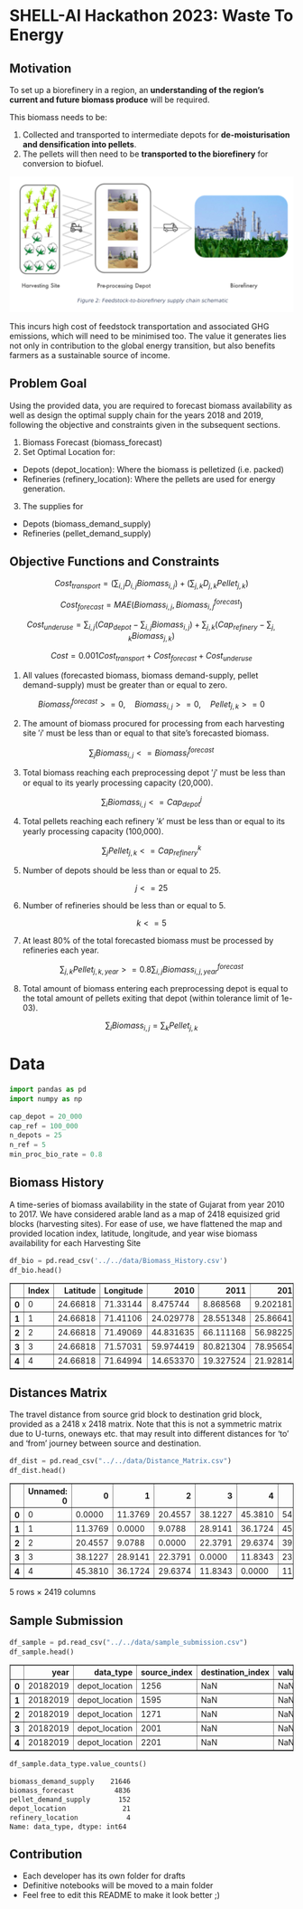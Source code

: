 # SHELL-AI Hackathon 2023: Waste To Energy

## Motivation

To set up a biorefinery in a region, an **understanding of the region’s current and future biomass produce** will be required. 

This biomass needs to be:
1. Collected and transported to intermediate depots for **de-moisturisation and densification into pellets**.
2. The pellets will then need to be **transported to the biorefinery** for conversion to biofuel. 

![bioprocess](img/Harvesting_Pellets_Bioref.png)

This incurs high cost of feedstock transportation and associated GHG emissions, which will need to be minimised too. The value it generates lies not only in contribution to the global energy transition, but also benefits farmers as a sustainable source of
income.

## Problem Goal

Using the provided data, you are required to forecast biomass availability as well as design the optimal supply chain for the years 2018 and 2019, following the objective and constraints given in the subsequent sections.

1. Biomass Forecast (biomass_forecast)
2. Set Optimal Location for:
- Depots (depot_location): Where the biomass is pelletized (i.e. packed)
- Refineries (refinery_location): Where the pellets are used for energy generation.
3. The supplies for
- Depots (biomass_demand_supply)
- Refineries (pellet_demand_supply)

## Objective Functions and Constraints

$$
Cost_{transport} = \left(\sum_{i, j}D_{i,j}Biomass_{i,j}\right) + \left(\sum_{j, k}D_{j, k}Pellet_{j, k}\right)
$$

$$
Cost_{forecast} = MAE\left(Biomass_{i, j}, Biomass_{i, j}^{forecast}\right)
$$

$$
Cost_{underuse} = \sum_{i, j}\left(Cap_{depot} - \sum_{i,j}Biomass_{i, j}\right) + \sum_{j, k}\left(Cap_{refinery} - \sum_{j, k}Biomass_{j, k}\right)
$$

$$
Cost = 0.001Cost_{transport} + Cost_{forecast} + Cost_{underuse}
$$

1. All values (forecasted biomass, biomass demand-supply, pellet demand-supply) must be
greater than or equal to zero.

$$
Biomass_{i}^{forecast} >= 0,\quad Biomass_{i, j} >= 0,\quad Pellet_{j, k} >=0
$$

2. The amount of biomass procured for processing from each harvesting site ′𝑖′ must be less than or equal to that site’s forecasted biomass.

$$
\sum_{j}Biomass_{i, j} <= Biomass_{i}^{forecast}
$$

3. Total biomass reaching each preprocessing depot ′𝑗′ must be less than or equal to its yearly processing capacity (20,000).

$$
\sum_{i}Biomass_{i, j} <= Cap_{depot}^j
$$

4. Total pellets reaching each refinery ′𝑘′ must be less than or equal to its yearly processing capacity (100,000).

$$
\sum_{j}Pellet_{j, k} <= Cap_{refinery}^k
$$

5. Number of depots should be less than or equal to 25.

$$
j<=25
$$

6. Number of refineries should be less than or equal to 5.

$$
k<=5
$$

7. At least 80% of the total forecasted biomass must be processed by refineries each year.

$$
\sum_{j, k}Pellet_{j, k, year} >= 0.8\sum_{i, j}Biomass^{forecast}_{i, j, year}
$$

8. Total amount of biomass entering each preprocessing depot is equal to the total amount of
pellets exiting that depot (within tolerance limit of 1e-03).

$$
\sum_{i}Biomass_{i, j} = \sum_{k}Pellet_{j, k}
$$


# Data


```python
import pandas as pd
import numpy as np
```


```python
cap_depot = 20_000
cap_ref = 100_000
n_depots = 25
n_ref = 5
min_proc_bio_rate = 0.8
```

## Biomass History

A time-series of biomass availability in the state of Gujarat from year
2010 to 2017. We have considered arable land as a map of 2418 equisized grid blocks
(harvesting sites). For ease of use, we have flattened the map and provided location index,
latitude, longitude, and year wise biomass availability for each Harvesting Site


```python
df_bio = pd.read_csv('../../data/Biomass_History.csv')
df_bio.head()
```



<table border="1" class="dataframe">
  <thead>
    <tr style="text-align: right;">
      <th></th>
      <th>Index</th>
      <th>Latitude</th>
      <th>Longitude</th>
      <th>2010</th>
      <th>2011</th>
      <th>2012</th>
      <th>2013</th>
      <th>2014</th>
      <th>2015</th>
      <th>2016</th>
      <th>2017</th>
    </tr>
  </thead>
  <tbody>
    <tr>
      <th>0</th>
      <td>0</td>
      <td>24.66818</td>
      <td>71.33144</td>
      <td>8.475744</td>
      <td>8.868568</td>
      <td>9.202181</td>
      <td>6.023070</td>
      <td>10.788374</td>
      <td>6.647325</td>
      <td>7.387925</td>
      <td>5.180296</td>
    </tr>
    <tr>
      <th>1</th>
      <td>1</td>
      <td>24.66818</td>
      <td>71.41106</td>
      <td>24.029778</td>
      <td>28.551348</td>
      <td>25.866415</td>
      <td>21.634459</td>
      <td>34.419411</td>
      <td>27.361908</td>
      <td>40.431847</td>
      <td>42.126946</td>
    </tr>
    <tr>
      <th>2</th>
      <td>2</td>
      <td>24.66818</td>
      <td>71.49069</td>
      <td>44.831635</td>
      <td>66.111168</td>
      <td>56.982258</td>
      <td>53.003735</td>
      <td>70.917908</td>
      <td>42.517117</td>
      <td>59.181629</td>
      <td>73.203232</td>
    </tr>
    <tr>
      <th>3</th>
      <td>3</td>
      <td>24.66818</td>
      <td>71.57031</td>
      <td>59.974419</td>
      <td>80.821304</td>
      <td>78.956543</td>
      <td>63.160561</td>
      <td>93.513924</td>
      <td>70.203171</td>
      <td>74.536720</td>
      <td>101.067352</td>
    </tr>
    <tr>
      <th>4</th>
      <td>4</td>
      <td>24.66818</td>
      <td>71.64994</td>
      <td>14.653370</td>
      <td>19.327524</td>
      <td>21.928144</td>
      <td>17.899586</td>
      <td>19.534035</td>
      <td>19.165791</td>
      <td>16.531315</td>
      <td>26.086885</td>
    </tr>
  </tbody>
</table>
</div>



## Distances Matrix

The travel distance from source grid block to destination grid block,
provided as a 2418 x 2418 matrix. Note that this is not a symmetric matrix due to U-turns, oneways etc. that may result into different distances for ‘to’ and ‘from’ journey between source
and destination.


```python
df_dist = pd.read_csv("../../data/Distance_Matrix.csv")
df_dist.head()
```



<table border="1" class="dataframe">
  <thead>
    <tr style="text-align: right;">
      <th></th>
      <th>Unnamed: 0</th>
      <th>0</th>
      <th>1</th>
      <th>2</th>
      <th>3</th>
      <th>4</th>
      <th>5</th>
      <th>6</th>
      <th>7</th>
      <th>8</th>
      <th>...</th>
      <th>2408</th>
      <th>2409</th>
      <th>2410</th>
      <th>2411</th>
      <th>2412</th>
      <th>2413</th>
      <th>2414</th>
      <th>2415</th>
      <th>2416</th>
      <th>2417</th>
    </tr>
  </thead>
  <tbody>
    <tr>
      <th>0</th>
      <td>0</td>
      <td>0.0000</td>
      <td>11.3769</td>
      <td>20.4557</td>
      <td>38.1227</td>
      <td>45.3810</td>
      <td>54.9915</td>
      <td>78.6108</td>
      <td>118.6750</td>
      <td>102.6639</td>
      <td>...</td>
      <td>683.8771</td>
      <td>687.6310</td>
      <td>697.3246</td>
      <td>669.3962</td>
      <td>667.6788</td>
      <td>665.5775</td>
      <td>662.0291</td>
      <td>665.9655</td>
      <td>673.2073</td>
      <td>681.4235</td>
    </tr>
    <tr>
      <th>1</th>
      <td>1</td>
      <td>11.3769</td>
      <td>0.0000</td>
      <td>9.0788</td>
      <td>28.9141</td>
      <td>36.1724</td>
      <td>45.7829</td>
      <td>69.4022</td>
      <td>78.2329</td>
      <td>93.4553</td>
      <td>...</td>
      <td>681.6295</td>
      <td>685.3833</td>
      <td>695.0769</td>
      <td>667.1485</td>
      <td>665.4311</td>
      <td>663.3298</td>
      <td>659.7815</td>
      <td>663.7178</td>
      <td>670.9596</td>
      <td>679.1758</td>
    </tr>
    <tr>
      <th>2</th>
      <td>2</td>
      <td>20.4557</td>
      <td>9.0788</td>
      <td>0.0000</td>
      <td>22.3791</td>
      <td>29.6374</td>
      <td>39.2478</td>
      <td>62.8671</td>
      <td>71.6979</td>
      <td>86.9203</td>
      <td>...</td>
      <td>682.2323</td>
      <td>685.9861</td>
      <td>695.6796</td>
      <td>667.7513</td>
      <td>666.0339</td>
      <td>663.9326</td>
      <td>660.3843</td>
      <td>664.3206</td>
      <td>671.5623</td>
      <td>679.7786</td>
    </tr>
    <tr>
      <th>3</th>
      <td>3</td>
      <td>38.1227</td>
      <td>28.9141</td>
      <td>22.3791</td>
      <td>0.0000</td>
      <td>11.8343</td>
      <td>23.5413</td>
      <td>41.8396</td>
      <td>50.6703</td>
      <td>65.8927</td>
      <td>...</td>
      <td>681.4226</td>
      <td>685.1765</td>
      <td>694.8701</td>
      <td>666.9417</td>
      <td>665.2243</td>
      <td>663.1230</td>
      <td>659.5746</td>
      <td>663.5110</td>
      <td>670.7528</td>
      <td>678.9690</td>
    </tr>
    <tr>
      <th>4</th>
      <td>4</td>
      <td>45.3810</td>
      <td>36.1724</td>
      <td>29.6374</td>
      <td>11.8343</td>
      <td>0.0000</td>
      <td>11.7070</td>
      <td>24.3986</td>
      <td>33.2293</td>
      <td>53.9901</td>
      <td>...</td>
      <td>663.9816</td>
      <td>667.7355</td>
      <td>677.4291</td>
      <td>649.5007</td>
      <td>647.7833</td>
      <td>645.6820</td>
      <td>642.1336</td>
      <td>646.0700</td>
      <td>653.3118</td>
      <td>661.5280</td>
    </tr>
  </tbody>
</table>
<p>5 rows × 2419 columns</p>
</div>



## Sample Submission


```python
df_sample = pd.read_csv("../../data/sample_submission.csv")
df_sample.head()
```




<table border="1" class="dataframe">
  <thead>
    <tr style="text-align: right;">
      <th></th>
      <th>year</th>
      <th>data_type</th>
      <th>source_index</th>
      <th>destination_index</th>
      <th>value</th>
    </tr>
  </thead>
  <tbody>
    <tr>
      <th>0</th>
      <td>20182019</td>
      <td>depot_location</td>
      <td>1256</td>
      <td>NaN</td>
      <td>NaN</td>
    </tr>
    <tr>
      <th>1</th>
      <td>20182019</td>
      <td>depot_location</td>
      <td>1595</td>
      <td>NaN</td>
      <td>NaN</td>
    </tr>
    <tr>
      <th>2</th>
      <td>20182019</td>
      <td>depot_location</td>
      <td>1271</td>
      <td>NaN</td>
      <td>NaN</td>
    </tr>
    <tr>
      <th>3</th>
      <td>20182019</td>
      <td>depot_location</td>
      <td>2001</td>
      <td>NaN</td>
      <td>NaN</td>
    </tr>
    <tr>
      <th>4</th>
      <td>20182019</td>
      <td>depot_location</td>
      <td>2201</td>
      <td>NaN</td>
      <td>NaN</td>
    </tr>
  </tbody>
</table>
</div>




```python
df_sample.data_type.value_counts()
```




    biomass_demand_supply    21646
    biomass_forecast          4836
    pellet_demand_supply       152
    depot_location              21
    refinery_location            4
    Name: data_type, dtype: int64



## Contribution

- Each developer has its own folder for drafts
- Definitive notebooks will be moved to a main folder
- Feel free to edit this README to make it look better ;)